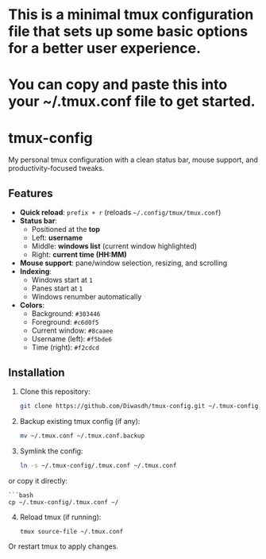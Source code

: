 # This is a minimal tmux configuration file that sets up some basic options for a better user experience.
# You can copy and paste this into your ~/.tmux.conf file to get started.

# tmux-config

My personal tmux configuration with a clean status bar, mouse support, and productivity-focused tweaks.

## Features

- **Quick reload**: `prefix + r` (reloads `~/.config/tmux/tmux.conf`)
- **Status bar**:
  - Positioned at the **top**
  - Left: **username**
  - Middle: **windows list** (current window highlighted)
  - Right: **current time (HH:MM)**
- **Mouse support**: pane/window selection, resizing, and scrolling
- **Indexing**:
  - Windows start at `1`
  - Panes start at `1`
  - Windows renumber automatically
- **Colors**:
  - Background: `#303446`
  - Foreground: `#c6d0f5`
  - Current window: `#8caaee`
  - Username (left): `#f5bde6`
  - Time (right): `#f2cdcd`

## Installation

1. Clone this repository:

   ```bash
   git clone https://github.com/Diwasdh/tmux-config.git ~/.tmux-config

   
2. Backup existing tmux config (if any):

    ```bash
    mv ~/.tmux.conf ~/.tmux.conf.backup


3. Symlink the config:
    
    ```bash 
    ln -s ~/.tmux-config/.tmux.conf ~/.tmux.conf


or copy it directly:

    ```bash
    cp ~/.tmux-config/.tmux.conf ~/


4. Reload tmux (if running):

    ```bash 
    tmux source-file ~/.tmux.conf


Or restart tmux to apply changes.


